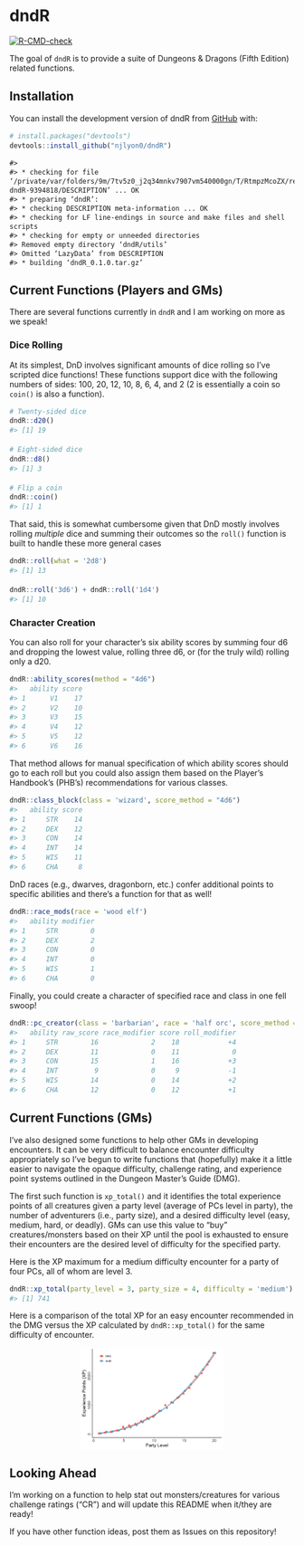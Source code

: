 
<!-- README.md is generated from README.Rmd. Please edit that file -->

# dndR

<!-- badges: start -->

[![R-CMD-check](https://github.com/njlyon0/dndR/workflows/R-CMD-check/badge.svg)](https://github.com/njlyon0/dndR/actions)
<!-- badges: end -->

The goal of `dndR` is to provide a suite of Dungeons & Dragons (Fifth
Edition) related functions.

## Installation

You can install the development version of dndR from
[GitHub](https://github.com/) with:

``` r
# install.packages("devtools")
devtools::install_github("njlyon0/dndR")
```

    #> 
    #> * checking for file ‘/private/var/folders/9m/7tv5z0_j2q34mnkv7907vm540000gn/T/RtmpzMcoZX/remotesb8c439d3f771/njlyon0-dndR-9394818/DESCRIPTION’ ... OK
    #> * preparing ‘dndR’:
    #> * checking DESCRIPTION meta-information ... OK
    #> * checking for LF line-endings in source and make files and shell scripts
    #> * checking for empty or unneeded directories
    #> Removed empty directory ‘dndR/utils’
    #> Omitted ‘LazyData’ from DESCRIPTION
    #> * building ‘dndR_0.1.0.tar.gz’

## Current Functions (Players and GMs)

There are several functions currently in `dndR` and I am working on more
as we speak!

### Dice Rolling

At its simplest, DnD involves significant amounts of dice rolling so
I’ve scripted dice functions! These functions support dice with the
following numbers of sides: 100, 20, 12, 10, 8, 6, 4, and 2 (2 is
essentially a coin so `coin()` is also a function).

``` r
# Twenty-sided dice
dndR::d20()
#> [1] 19

# Eight-sided dice
dndR::d8()
#> [1] 3

# Flip a coin
dndR::coin()
#> [1] 1
```

That said, this is somewhat cumbersome given that DnD mostly involves
rolling *multiple* dice and summing their outcomes so the `roll()`
function is built to handle these more general cases

``` r
dndR::roll(what = '2d8')
#> [1] 13

dndR::roll('3d6') + dndR::roll('1d4')
#> [1] 10
```

### Character Creation

You can also roll for your character’s six ability scores by summing
four d6 and dropping the lowest value, rolling three d6, or (for the
truly wild) rolling only a d20.

``` r
dndR::ability_scores(method = "4d6")
#>   ability score
#> 1      V1    17
#> 2      V2    10
#> 3      V3    15
#> 4      V4    12
#> 5      V5    12
#> 6      V6    16
```

That method allows for manual specification of which ability scores
should go to each roll but you could also assign them based on the
Player’s Handbook’s (PHB’s) recommendations for various classes.

``` r
dndR::class_block(class = 'wizard', score_method = "4d6")
#>   ability score
#> 1     STR    14
#> 2     DEX    12
#> 3     CON    14
#> 4     INT    14
#> 5     WIS    11
#> 6     CHA     8
```

DnD races (e.g., dwarves, dragonborn, etc.) confer additional points to
specific abilities and there’s a function for that as well!

``` r
dndR::race_mods(race = 'wood elf')
#>   ability modifier
#> 1     STR        0
#> 2     DEX        2
#> 3     CON        0
#> 4     INT        0
#> 5     WIS        1
#> 6     CHA        0
```

Finally, you could create a character of specified race and class in one
fell swoop!

``` r
dndR::pc_creator(class = 'barbarian', race = 'half orc', score_method = "4d6")
#>   ability raw_score race_modifier score roll_modifier
#> 1     STR        16             2    18            +4
#> 2     DEX        11             0    11             0
#> 3     CON        15             1    16            +3
#> 4     INT         9             0     9            -1
#> 5     WIS        14             0    14            +2
#> 6     CHA        12             0    12            +1
```

## Current Functions (GMs)

I’ve also designed some functions to help other GMs in developing
encounters. It can be very difficult to balance encounter difficulty
appropriately so I’ve begun to write functions that (hopefully) make it
a little easier to navigate the opaque difficulty, challenge rating, and
experience point systems outlined in the Dungeon Master’s Guide (DMG).

The first such function is `xp_total()` and it identifies the total
experience points of all creatures given a party level (average of PCs
level in party), the number of adventurers (i.e., party size), and a
desired difficulty level (easy, medium, hard, or deadly). GMs can use
this value to “buy” creatures/monsters based on their XP until the pool
is exhausted to ensure their encounters are the desired level of
difficulty for the specified party.

Here is the XP maximum for a medium difficulty encounter for a party of
four PCs, all of whom are level 3.

``` r
dndR::xp_total(party_level = 3, party_size = 4, difficulty = 'medium')
#> [1] 741
```

Here is a comparison of the total XP for an easy encounter recommended
in the DMG versus the XP calculated by `dndR::xp_total()` for the same
difficulty of encounter.

<img src="man/figures/README-xp_demo-1.png" width="50%" style="display: block; margin: auto;" />

## Looking Ahead

I’m working on a function to help stat out monsters/creatures for
various challenge ratings (“CR”) and will update this README when
it/they are ready!

If you have other function ideas, post them as Issues on this
repository!

